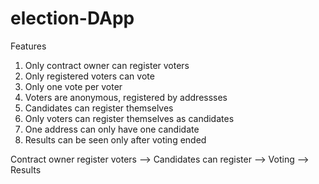 # election-DApp

Features

1. Only contract owner can register voters
2. Only registered voters can vote
3. Only one vote per voter
4. Voters are anonymous, registered by addressses
5. Candidates can register themselves
6. Only voters can register themselves as candidates
7. One address can only have one candidate
8. Results can be seen only after voting ended

Contract owner register voters --> Candidates can register --> Voting --> Results
